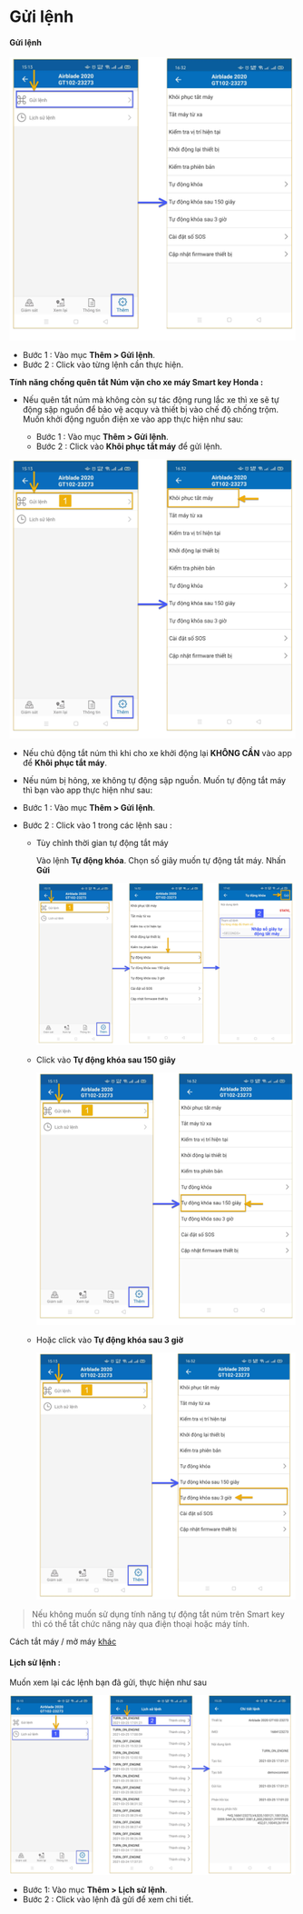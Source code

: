 # Gửi lệnh

#### Gửi lệnh
<span style="display:block;text-align:center">![Interface Web](/docs/assets/images/web-interface/app-vcn/send-orders-2.jpg)

- Bước 1 : Vào mục **Thêm > Gửi lệnh**.
- Bước 2 : Click vào từng lệnh cần thực hiện.

<div id = "lock">
</div>

**Tính năng chống quên tắt Núm vặn cho xe máy Smart key Honda :**

* Nếu quên tắt núm mà không còn sự tác động rung lắc xe thì xe sẽ tự động sập nguồn để bảo vệ acquy và thiết bị vào chế độ chống trộm. Muốn khởi động nguồn điện xe vào app thực hiện như sau:

    - Bước 1 : Vào mục **Thêm > Gửi lệnh**.
    - Bước 2 : Click vào **Khôi phục tắt máy** để gửi lệnh.

<span style="display:block;text-align:center">![Interface Web](/docs/assets/images/web-interface/app-vcn/turn-off-the-device.jpg)

* Nếu chủ động tắt núm thì khi cho xe khởi động lại **KHÔNG CẦN** vào app để **Khôi phục tắt máy**.

<div id = "unlock">
</div>

* Nếu núm bị hỏng, xe không tự động sập nguồn. Muốn tự động tắt máy thì bạn vào app thực hiện như sau:

- Bước 1 : Vào mục **Thêm > Gửi lệnh**.
- Bước 2 : Click vào 1 trong các lệnh sau :

    * Tùy chỉnh thời gian tự động tắt máy 

        Vào lệnh **Tự động khóa**. Chọn số giây muốn tự động tắt máy. Nhấn **Gửi**
    
        <span style="display:block;text-align:center">![Interface Web](/docs/assets/images/web-interface/app-vcn/turn-on-the-device--7.jpg)
 
    * Click vào **Tự động khóa sau 150 giây**

        <span style="display:block;text-align:center">![Interface Web](/docs/assets/images/web-interface/app-vcn/turn-on-the-device-1.jpg)

    * Hoặc click vào **Tự động khóa sau 3 giờ** 

        <span style="display:block;text-align:center">![Interface Web](/docs/assets/images/web-interface/app-vcn/turn-on-the-device--3h.jpg)

> Nếu không muốn sử dụng tính năng tự động tắt núm trên Smart key  thì có thể tắt chức năng này qua điện thoại hoặc máy tính.

Cách tắt máy / mở máy [khác](vi/modules/app-vcn/detailed-monitoring-1/#other) <div id="other"> 

#### Lịch sử lệnh : 
Muốn xem lại các lệnh bạn đã gửi, thực hiện như sau 

  
<span style="display:block;text-align:center">![Interface Web](/docs/assets/images/web-interface/app-vcn/send-orders-5.jpg)

* Bước 1:  Vào mục **Thêm > Lịch sử lệnh**.
* Bước 2 : Click vào lệnh đã gửi để xem chi tiết.



